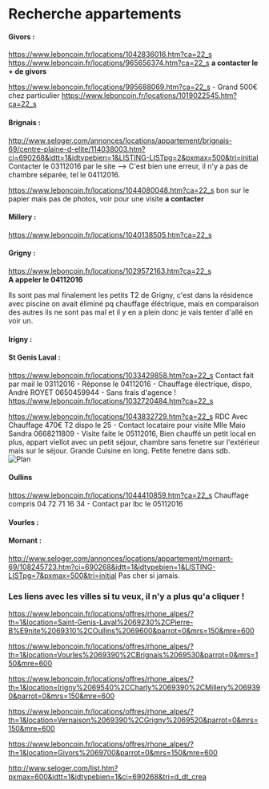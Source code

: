 # Recherche appartements

#### Givors :
https://www.leboncoin.fr/locations/1042836016.htm?ca=22_s  
https://www.leboncoin.fr/locations/965656374.htm?ca=22_s **a contacter le + de givors**

https://www.leboncoin.fr/locations/995688069.htm?ca=22_s - Grand 500€ chez particulier
https://www.leboncoin.fr/locations/1019022545.htm?ca=22_s

#### Brignais :
<http://www.seloger.com/annonces/locations/appartement/brignais-69/centre-plaine-d-elite/114038003.htm?ci=690268&idtt=1&idtypebien=1&LISTING-LISTpg=2&pxmax=500&tri=initial>  Contacter le 03112016 par le site
--> C'est bien une erreur, il n'y a pas de chambre séparée, tel le 04112016.

https://www.leboncoin.fr/locations/1044080048.htm?ca=22_s
bon sur le papier mais pas de photos, voir pour une visite **a contacter**

#### Millery :
https://www.leboncoin.fr/locations/1040138505.htm?ca=22_s

#### Grigny : 
<https://www.leboncoin.fr/locations/1029572163.htm?ca=22_s>  
**A appeler le 04112016**

Ils sont pas mal finalement les petits T2 de Grigny, c'est dans la résidence avec piscine on avait éliminé pq chauffage éléctrique, mais en comparaison des autres ils ne sont pas mal et il y en a plein donc je vais tenter d'allé en voir un.

#### Irigny :

#### St Genis Laval :
<https://www.leboncoin.fr/locations/1033429858.htm?ca=22_s> Contact fait par mail le 03112016 - Réponse le 04112016 - Chauffage électrique, dispo, André ROYET 0650459944 - Sans frais d'agence !
https://www.leboncoin.fr/locations/1032720484.htm?ca=22_s

https://www.leboncoin.fr/locations/1043832729.htm?ca=22_s RDC Avec Chauffage 470€ T2 dispo le 25 - Contact locataire pour visite Mlle Maio Sandra 0668211809 - Visite faite le 05112016, Bien chauffé un petit local en plus, appart viellot avec un petit séjour, chambre sans fenetre sur l'extérieur mais sur le séjour. Grande Cuisine en long. Petite fenetre dans sdb.  
![Plan](https://lh3.googleusercontent.com/2FNPxzaMcPcWxj-u8e4WyzQInXpRviV3Ykj4tQpeoEYh-TXeg9TzHd3e4ztq1u-0zdebEfwIh3IRR4OYGsXJWcyyqEMm-WZ6-fBsYahNICqVgRpTJonuJ6ND6jP7vEpvAqi-Kw-ZYeZTMsQofDZ_UFjImmzpLDR4moR2TQWHMCWqHFhP692EBQP6RDXsVxMzxsqOo96d6T7sO_mkVRStZAZiUVizPX4DnLsrij5wPIs0tSHLWd03qcMYhx9Hljue-Akm6uaW0EaMvLdy3GhOLof6pqg6vZN8IGDKE30bf5PPKv9y8cyWnP3MpLBlXOejRMOVH8cmmrOt6nLAnPKgJhgVG9rwnLEas0T0hSsWTuU3IW7fcZfWMem7PpTEwKlKH_0PN6-gxrXHTuKHE2EClrHl92YBQXTBElqD-wKqnuU8No9mQrJV2RkZtBzy-tP6WdedcA_O96aiCV2hubdrHQZj7XY1mamv2pDheiCgLlI71xK-446nYhogAivHN24JgmaG8R3rY9KqBTqGGYm9a3zQYLF3EQ1vycN2MrajSAYiheZz-FpDflqM5182MsHLUXNybsoUYWsjrAL6KKMSt_vJo9aa4EFXucNsceqT7eLUEfg6=w1227-h920-no)

#### Oullins
https://www.leboncoin.fr/locations/1044410859.htm?ca=22_s  Chauffage compris 04 72 71 16 34 - Contact par lbc  le 05112016

#### Vourles :

#### Mornant :
http://www.seloger.com/annonces/locations/appartement/mornant-69/108245723.htm?ci=690268&idtt=1&idtypebien=1&LISTING-LISTpg=7&pxmax=500&tri=initial Pas cher si jamais.

### Les liens avec les villes si tu veux, il n'y a plus qu'a cliquer !

https://www.leboncoin.fr/locations/offres/rhone_alpes/?th=1&location=Saint-Genis-Laval%2069230%2CPierre-B%E9nite%2069310%2COullins%2069600&parrot=0&mrs=150&mre=600

https://www.leboncoin.fr/locations/offres/rhone_alpes/?th=1&location=Vourles%2069390%2CBrignais%2069530&parrot=0&mrs=150&mre=600

https://www.leboncoin.fr/locations/offres/rhone_alpes/?th=1&location=Irigny%2069540%2CCharly%2069390%2CMillery%2069390&parrot=0&mrs=150&mre=600

https://www.leboncoin.fr/locations/offres/rhone_alpes/?th=1&location=Vernaison%2069390%2CGrigny%2069520&parrot=0&mrs=150&mre=600

https://www.leboncoin.fr/locations/offres/rhone_alpes/?th=1&location=Givors%2069700&parrot=0&mrs=150&mre=600

http://www.seloger.com/list.htm?pxmax=600&idtt=1&idtypebien=1&ci=690268&tri=d_dt_crea
